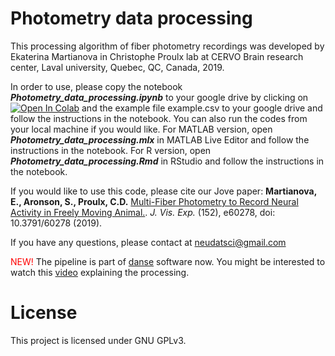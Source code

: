 # Photometry data processing

This processing algorithm of fiber photometry recordings was developed by Ekaterina Martianova in Christophe Proulx lab at CERVO Brain research center, Laval university, Quebec, QC, Canada, 2019.

In order to use, please copy the notebook ___Photometry_data_processing.ipynb___ to your google drive by clicking on [![Open In Colab](https://colab.research.google.com/assets/colab-badge.svg)](https://colab.research.google.com/github/katemartian/Photometry_data_processing/blob/master/Photometry_data_processing.ipynb) and the example file example.csv to your google drive and follow the instructions in the notebook. You can also run the codes from your local machine if you would like. 
For MATLAB version, open ___Photometry_data_processing.mlx___ in MATLAB Live Editor and follow the instructions in the notebook. 
For R version, open ___Photometry_data_processing.Rmd___ in RStudio and follow the instructions in the notebook.

If you would like to use this code, please cite our Jove paper: __Martianova, E., Aronson, S., Proulx, C.D.__ [Multi-Fiber Photometry to Record Neural Activity in Freely Moving Animal.](https://www.jove.com/video/60278/multi-fiber-photometry-to-record-neural-activity-freely-moving). _J. Vis. Exp._ (152), e60278, doi: 10.3791/60278 (2019).

If you have any questions, please contact at neudatsci@gmail.com

<span style="color:red">NEW!</span> The pipeline is part of [danse](https://neuro.doriclenses.com/products/danse) software now. You might be interested to watch this [video](https://doriclenses.com/downloads/video/How_to_process_FP_data_V1.4.mp4) explaining the processing.


# License
This project is licensed under GNU GPLv3.
